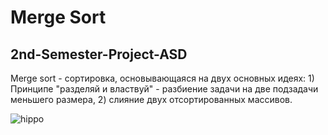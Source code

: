 # Merge Sort
## 2nd-Semester-Project-ASD
Merge sort - сортировка, основывающаяся на двух основных идеях: 1) Принципе "разделяй и властвуй" - разбиение задачи на две подзадачи меньшего размера, 2) слияние двух отсортированных массивов.

![hippo](https://psv4.userapi.com/c534536/u637447064/docs/d39/40a058b53ea3/forGIF_1.gif?extra=d6pMcduGx9VT2BK6p7jYN7IGT6nl7_9G6Wi3jWBKmi_tBsrbeyBuh2mMfK455lBTMD7rwWRuuuEZqxt9s_CmyGpumUFQ8orE1XDq_5hEzdzrNFhmoQCIyAZu4qVnBnXAXVngJFIG-Ew2eLmEG5sg)
